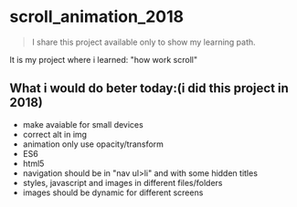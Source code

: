 # scroll_animation_2018

>I share this project available only to show my learning path.

It is my project where i learned: "how work scroll"

## What i would do beter today:(i did this project in 2018)
- make avaiable for small devices
- correct alt in img
- animation only use opacity/transform
- ES6
- html5
- navigation should be in "nav ul>li" and with some hidden titles
- styles, javascript and images in different files/folders
- images should be dynamic for different screens
